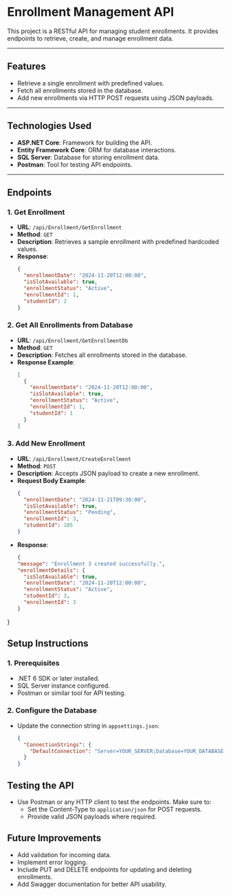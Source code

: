 # **Enrollment Management API**

This project is a RESTful API for managing student enrollments. It provides endpoints to retrieve, create, and manage enrollment data.

---

## **Features**
- Retrieve a single enrollment with predefined values.
- Fetch all enrollments stored in the database.
- Add new enrollments via HTTP POST requests using JSON payloads.

---

## **Technologies Used**
- **ASP.NET Core**: Framework for building the API.
- **Entity Framework Core**: ORM for database interactions.
- **SQL Server**: Database for storing enrollment data.
- **Postman**: Tool for testing API endpoints.

---

## **Endpoints**
### **1. Get Enrollment**
- **URL**: `/api/Enrollment/GetEnrollment`
- **Method**: `GET`
- **Description**: Retrieves a sample enrollment with predefined hardcoded values.
- **Response**:
  ```json
  {
    "enrollmentDate": "2024-11-20T12:00:00",
    "isSlotAvailable": true,
    "enrollmentStatus": "Active",
    "enrollmentId": 1,
    "studentId": 2
  }

### **2. Get All Enrollments from Database**
- **URL**: `/api/Enrollment/GetEnrollmentDb`
- **Method**: `GET`
- **Description**: Fetches all enrollments stored in the database.
- **Response Example**:
  ```json
  [
    {
      "enrollmentDate": "2024-11-20T12:00:00",
      "isSlotAvailable": true,
      "enrollmentStatus": "Active",
      "enrollmentId": 1,
      "studentId": 1
    }
  ]

### **3. Add New Enrollment**
- **URL**: `/api/Enrollment/CreateEnrollment`
- **Method**: `POST`
- **Description**: Accepts JSON payload to create a new enrollment.
- **Request Body Example**:
  ```json
  {
    "enrollmentDate": "2024-11-21T09:30:00",
    "isSlotAvailable": true,
    "enrollmentStatus": "Pending",
    "enrollmentId": 3,
    "studentId": 105
  }
  
- **Response**:
  ```json
  {
  "message": "Enrollment 3 created successfully.",
  "enrollmentDetails": {
    "isSlotAvailable": true,
    "enrollmentDate": "2024-11-20T12:00:00",
    "enrollmentStatus": "Active",
    "studentId": 3,
    "enrollmentId": 3
  }
}


## **Setup Instructions**

### **1. Prerequisites**
- .NET 6 SDK or later installed.
- SQL Server instance configured.
- Postman or similar tool for API testing.


### **2. Configure the Database**
- Update the connection string in `appsettings.json`:
  ```json
  {
    "ConnectionStrings": {
      "DefaultConnection": "Server=YOUR_SERVER;Database=YOUR_DATABASE; user=YOUR_USER; password=YOUR_PASSWORD;Trusted_Connection=True;"
    }
  }

## **Testing the API**
- Use Postman or any HTTP client to test the endpoints. Make sure to:
  - Set the Content-Type to `application/json` for POST requests.
  - Provide valid JSON payloads where required.

## **Future Improvements**
- Add validation for incoming data.
- Implement error logging.
- Include PUT and DELETE endpoints for updating and deleting enrollments.
- Add Swagger documentation for better API usability.
